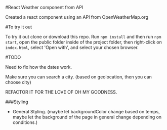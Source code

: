 #React Weather component from API

Created a react component using an API from OpenWeatherMap.org

#To try it out

To try it out clone or download this repo. Run `npm install` and then run `npm start`, open the public folder inside of the project folder, then right-click on `index.html`, select 'Open with', and select your chosen browser.


#TODO

Need to fix how the dates work.

Make sure you can search a city. (based on geolocation, then you can choose city)

REFACTOR IT FOR THE LOVE OF OH MY GOODNESS.

###Styling
- General Styling. (maybe let backgroundColor change based on temps, maybe let the background of the page in general change depending on conditions.)
